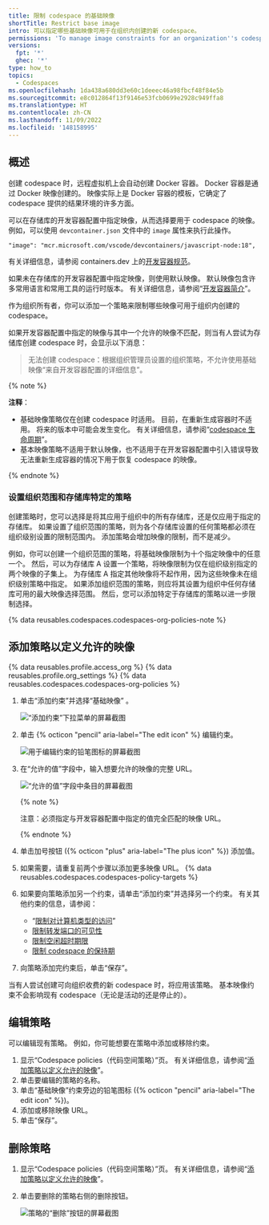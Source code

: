 ```yaml
---
title: 限制 codespace 的基础映像
shortTitle: Restrict base image
intro: 可以指定哪些基础映像可用于在组织内创建的新 codespace。
permissions: 'To manage image constraints for an organization''s codespaces, you must be an owner of the organization.'
versions:
  fpt: '*'
  ghec: '*'
type: how_to
topics:
  - Codespaces
ms.openlocfilehash: 1da438a680dd3e60c1deeec46a98fbcf48f84e5b
ms.sourcegitcommit: e8c012864f13f9146e53fcb0699e2928c949ffa8
ms.translationtype: HT
ms.contentlocale: zh-CN
ms.lasthandoff: 11/09/2022
ms.locfileid: '148158995'
---
```

## 概述

创建 codespace 时，远程虚拟机上会自动创建 Docker 容器。 Docker 容器是通过 Docker 映像创建的。 映像实际上是 Docker 容器的模板，它确定了 codespace 提供的结果环境的许多方面。

可以在存储库的开发容器配置中指定映像，从而选择要用于 codespace 的映像。 例如，可以使用 `devcontainer.json` 文件中的 `image` 属性来执行此操作。

```json{:copy}
"image": "mcr.microsoft.com/vscode/devcontainers/javascript-node:18",
```

有关详细信息，请参阅 containers.dev 上的[开发容器规范](https://containers.dev/implementors/json_reference/)。

如果未在存储库的开发容器配置中指定映像，则使用默认映像。 默认映像包含许多常用语言和常用工具的运行时版本。 有关详细信息，请参阅“[开发容器简介](/codespaces/setting-up-your-project-for-codespaces/introduction-to-dev-containers#using-the-default-dev-container-configuration)”。

作为组织所有者，你可以添加一个策略来限制哪些映像可用于组织内创建的 codespace。

如果开发容器配置中指定的映像与其中一个允许的映像不匹配，则当有人尝试为存储库创建 codespace 时，会显示以下消息：

> 无法创建 codespace：根据组织管理员设置的组织策略，不允许使用基础映像“来自开发容器配置的详细信息”。

{% note %}

**注释**： 
* 基础映像策略仅在创建 codespace 时适用。 目前，在重新生成容器时不适用。 将来的版本中可能会发生变化。 有关详细信息，请参阅“[codespace 生命周期](/codespaces/developing-in-codespaces/the-codespace-lifecycle#rebuilding-a-codespace)”。
* 基本映像策略不适用于默认映像，也不适用于在开发容器配置中引入错误导致无法重新生成容器的情况下用于恢复 codespace 的映像。 

{% endnote %}

### 设置组织范围和存储库特定的策略

创建策略时，您可以选择是将其应用于组织中的所有存储库，还是仅应用于指定的存储库。 如果设置了组织范围的策略，则为各个存储库设置的任何策略都必须在组织级别设置的限制范围内。 添加策略会增加映像的限制，而不是减少。

例如，你可以创建一个组织范围的策略，将基础映像限制为十个指定映像中的任意一个。 然后，可以为存储库 A 设置一个策略，将映像限制为仅在组织级别指定的两个映像的子集上。 为存储库 A 指定其他映像将不起作用，因为这些映像未在组织级别策略中指定。 如果添加组织范围的策略，则应将其设置为组织中任何存储库可用的最大映像选择范围。 然后，您可以添加特定于存储库的策略以进一步限制选择。

{% data reusables.codespaces.codespaces-org-policies-note %}

## 添加策略以定义允许的映像

{% data reusables.profile.access_org %} {% data reusables.profile.org_settings %} {% data reusables.codespaces.codespaces-org-policies %}
1. 单击“添加约束”并选择“基础映像” 。

   ![“添加约束”下拉菜单的屏幕截图](/assets/images/help/codespaces/add-constraint-dropdown-image.png)

1. 单击 {% octicon "pencil" aria-label="The edit icon" %} 编辑约束。

   ![用于编辑约束的铅笔图标的屏幕截图](/assets/images/help/codespaces/edit-image-constraint.png)

1. 在“允许的值”字段中，输入想要允许的映像的完整 URL。

   ![“允许的值”字段中条目的屏幕截图](/assets/images/help/codespaces/image-allowed-values.png)
 
   {% note %}

   注意：必须指定与开发容器配置中指定的值完全匹配的映像 URL。

   {% endnote %}

1. 单击加号按钮 ({% octicon "plus" aria-label="The plus icon" %}) 添加值。
1. 如果需要，请重复前两个步骤以添加更多映像 URL。
{% data reusables.codespaces.codespaces-policy-targets %}
1. 如果要向策略添加另一个约束，请单击“添加约束”并选择另一个约束。 有关其他约束的信息，请参阅：
   * “[限制对计算机类型的访问](/codespaces/managing-codespaces-for-your-organization/restricting-access-to-machine-types)”
   * [限制转发端口的可见性](/codespaces/managing-codespaces-for-your-organization/restricting-the-visibility-of-forwarded-ports)
   * [限制空闲超时期限](/codespaces/managing-codespaces-for-your-organization/restricting-the-idle-timeout-period)
   * [限制 codespace 的保持期](/codespaces/managing-codespaces-for-your-organization/restricting-the-retention-period-for-codespaces)
1. 向策略添加完约束后，单击“保存”。

当有人尝试创建可向组织收费的新 codespace 时，将应用该策略。 基本映像约束不会影响现有 codespace（无论是活动的还是停止的）。

## 编辑策略

可以编辑现有策略。 例如，你可能想要在策略中添加或移除约束。

1. 显示“Codespace policies（代码空间策略）”页。 有关详细信息，请参阅“[添加策略以定义允许的映像](#adding-a-policy-to-define-the-allowed-images)”。
1. 单击要编辑的策略的名称。
1. 单击“基础映像”约束旁边的铅笔图标 ({% octicon "pencil" aria-label="The edit icon" %})。
1. 添加或移除映像 URL。
1. 单击“保存”。

## 删除策略 

1. 显示“Codespace policies（代码空间策略）”页。 有关详细信息，请参阅“[添加策略以定义允许的映像](#adding-a-policy-to-define-the-allowed-images)”。
1. 单击要删除的策略右侧的删除按钮。

   ![策略的“删除”按钮的屏幕截图](/assets/images/help/codespaces/policy-delete.png)
